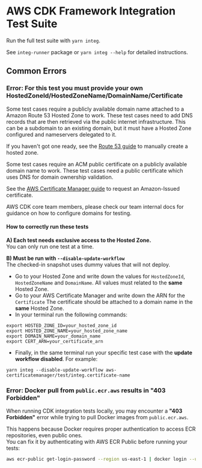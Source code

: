 # AWS CDK Framework Integration Test Suite

Run the full test suite with `yarn integ`.

See `integ-runner` package or `yarn integ --help` for detailed instructions.

## Common Errors

### Error: For this test you must provide your own HostedZoneId/HostedZoneName/DomainName/Certificate

Some test cases require a publicly available domain name attached to a Amazon Route 53 Hosted Zone to work.
These test cases need to add DNS records that are then retrieved via the public internet infrastructure. This can be a subdomain to an existing domain, but it must have a Hosted Zone configured and nameservers delegated to it.

If you haven't got one ready, see the [Route 53 guide](https://docs.aws.amazon.com/Route53/latest/DeveloperGuide/CreatingHostedZone.html) to manually create a hosted zone.

Some test cases require an ACM public certificate on a publicly available domain name to work.
These test cases need a public certificate which uses DNS for domain ownership validation.

See the [AWS Certificate Manager guide](https://docs.aws.amazon.com/acm/latest/userguide/acm-public-certificates.html) to request an Amazon-Issued certificate.

AWS CDK core team members, please check our team internal docs for guidance on how to configure domains for testing.

#### How to correctly run these tests

**A) Each test needs exclusive access to the Hosted Zone.**\
You can only run one test at a time.

**B) Must be run with `--disable-update-workflow`**\
The checked-in snapshot uses dummy values that will not deploy.

- Go to your Hosted Zone and write down the values for `HostedZoneId`, `HostedZoneName` and `DomainName`.
   All values must related to the **same** Hosted Zone.
- Go to your AWS Certificate Manager and write down the ARN for the `Certificate`
   The certificate should be attached to a domain name in the **same** Hosted Zone.
- In your terminal run the following commands:

```console
export HOSTED_ZONE_ID=your_hosted_zone_id
export HOSTED_ZONE_NAME=your_hosted_zone_name
export DOMAIN_NAME=your_domain_name
export CERT_ARN=your_certificate_arn
```

- Finally, in the same terminal run your specific test case with the **update workflow disabled**. For example:

```console
yarn integ --disable-update-workflow aws-certificatemanager/test/integ.certificate-name
```

### Error: Docker pull from `public.ecr.aws` results in "403 Forbidden"

When running CDK integration tests locally, you may encounter a **"403 Forbidden"** error while trying to pull Docker images from `public.ecr.aws`.

This happens because Docker requires proper authentication to access ECR repositories, even public ones.  
You can fix it by authenticating with AWS ECR Public before running your tests:

```sh
aws ecr-public get-login-password --region us-east-1 | docker login --username AWS --password-stdin public.ecr.aws
```
